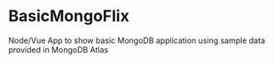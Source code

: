 # BasicMongoFlix
Node/Vue App to show basic MongoDB application using sample data provided in MongoDB Atlas
